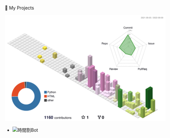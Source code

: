🚀 My Projects

![](./profile-3d-contrib/profile-season-animate.svg)
- ![時間割Bot](https://github.com/Geusen/Schedule_Bot)
